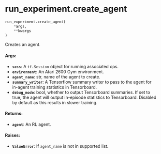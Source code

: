 <div itemscope itemtype="http://developers.google.com/ReferenceObject">
<meta itemprop="name" content="run_experiment.create_agent" />
<meta itemprop="path" content="Stable" />
</div>

# run_experiment.create_agent

```python
run_experiment.create_agent(
    *args,
    **kwargs
)
```

Creates an agent.

#### Args:

*   <b>`sess`</b>: A `tf.Session` object for running associated ops.
*   <b>`environment`</b>: An Atari 2600 Gym environment.
*   <b>`agent_name`</b>: str, name of the agent to create.
*   <b>`summary_writer`</b>: A Tensorflow summary writer to pass to the agent
    for in-agent training statistics in Tensorboard.
*   <b>`debug_mode`</b>: bool, whether to output Tensorboard summaries. If set
    to true, the agent will output in-episode statistics to Tensorboard.
    Disabled by default as this results in slower training.

#### Returns:

*   <b>`agent`</b>: An RL agent.

#### Raises:

*   <b>`ValueError`</b>: If `agent_name` is not in supported list.
